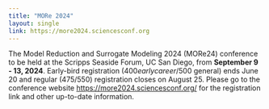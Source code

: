 ```yaml
---
title: "MORe 2024"
layout: single
link: https://more2024.sciencesconf.org
---
```

The Model Reduction and Surrogate Modeling 2024 (MORe24) conference to be held at the Scripps Seaside Forum, UC San Diego, from **September 9 - 13, 2024**. 
Early-bird registration ($400 early career/$500 general) ends June 20 and regular ($475/$550) registration closes on August 25. 
Please go to the conference website https://more2024.sciencesconf.org/ for the registration link and other up-to-date information.
